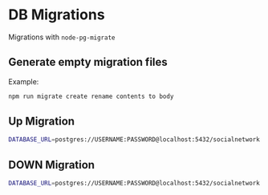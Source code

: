# DB Migrations

Migrations with `node-pg-migrate`

## Generate empty migration files

Example:

```sh
npm run migrate create rename contents to body
```

## Up Migration

```sh
DATABASE_URL=postgres://USERNAME:PASSWORD@localhost:5432/socialnetwork npm run migrate up
```

## DOWN Migration

```sh
DATABASE_URL=postgres://USERNAME:PASSWORD@localhost:5432/socialnetwork npm run migrate down
```
